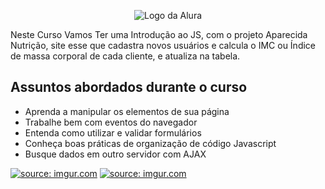 <p align="center"> <img src="https://github.com/MonicaHillman/aluraplay-requisicoes/blob/main/img/logo.png" alt="Logo da Alura"> </p>

<p> Neste Curso Vamos Ter uma Introdução ao JS, com o projeto Aparecida Nutrição, site esse que cadastra novos usuários e calcula o IMC
ou Índice de massa corporal de cada cliente, e atualiza na tabela.</p>

## Assuntos abordados durante o curso
* Aprenda a manipular os elementos de sua página
* Trabalhe bem com eventos do navegador
* Entenda como utilizar e validar formulários
* Conheça boas práticas de organização de código Javascript
* Busque dados em outro servidor com AJAX


 <a href="https://imgur.com/GBnqom7"><img src="https://i.imgur.com/GBnqom7" title="source: imgur.com" /></a>
  <a href="https://imgur.com/64Tipie"><img src="https://i.imgur.com/64Tipie" title="source: imgur.com" /></a>



